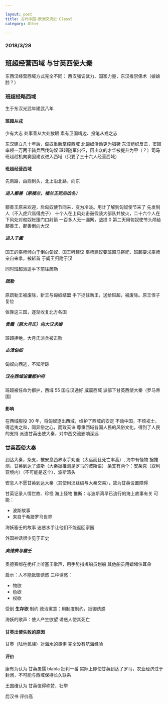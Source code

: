 ```yaml
---

layout: post
title: 古代中国-欧洲交流史 Class5
category: Other

---
```

### 2018/3/28
## 班超经营西域 与甘英西使大秦
东西汉经营西域方式完全不同：
西汉强调武力、国家力量，东汉推崇儒术（娘娘腔？）

### 班超经略西域
生于东汉光武年建武八年

#### 班超从戎
少有大志 处事善从大处放眼
素有卫国靖边、投笔从戎之志

东汉建立几十年后，匈奴重新掌控西域
北匈奴活动更为猖獗
东汉组织反击，窦固率领一万两千骑兵西伐匈奴
班超随军出征，因出众的才华被提升为甲（？）司马
班超趁机向窦固建议进入西域（只要了三十六人经营西域）

#### 班超经营西域
先南路，由西到头，北上沿北路，向东

##### 进入鄯善（原楼兰，楼兰王死后改名）
鄯善王原来欢迎，后匈奴使节同来，变为冷淡。用计了解到匈奴使节来了
先发制人（不入虎穴焉得虎子）
十个人在上风处击鼓假装大部队并放火，二十六个人在下风处对匈奴帐篷门口射箭
一百多人无一漏网，战损 0
第二天用匈奴使节头颅给鄯善王，鄯善倒向大汉

##### 进入于阗
国王的巫师倾向于倒向匈奴，国王听建议
巫师建议要班超马祭祀，班超要求巫师亲自来拿，被斩首
于阗王归附于汉

同时班超派遣手下前往疏勒

##### 疏勒
原疏勒王被废除，新王与匈奴结盟
手下捉住新王，送给班超，被废除。原王侄子复位

依靠这三国，逐渐收复北方各国


##### 贵霜（原大月氏）向大汉求婚
班超拒绝，大月氏派兵被击败

##### 击溃匈奴
匈奴向西逃，不知所踪

##### 汉在西域设置都护府
班超被任命为都护，西域 55 国与汉通好
威震西域
派部下甘英西使大秦（罗马帝国）

#### 影响
在西域服役 30 年，将匈奴逐出西域，维护了西域的安定
不动中国，不烦戎士，得远夷之和，同异俗之心，而致天诛
尊重西域各国人民的风俗文化，得到了人民的支持
派遣甘英出使大秦，对中西交流影响深远

### 甘英西使大秦
到达大秦，条支，被安息西界水手劝退（太远而且死亡率高）, 海中有怪物
据推测，甘英到达了波斯（大秦据推测是罗马的波斯语）
条支有两个：安条克（叙利亚境内）（不可能是这个）、波斯湾头

安息人不愿甘英到达大秦（其使用汉丝绸与大秦交易），故为甘英设置障碍

甘英记录人情世故、珍怪
海上怪物 推断：与波斯湾早已流行的海上故事有关
可能：
- 波斯故事
- 来自于希腊罗马世界

海妖塞壬的故事 迷惑水手让他们不能返回家园

外国神话很少见于正史

##### 奥德赛与塞壬
奥德赛绑在桅杆上听塞壬歌声，用手势指挥船员划船
其他船员用蜡堵住耳朵

启示：人不能抵御诱惑
三种诱惑：
- 物欲
- 色欲
- 权欲

受到 **生存欲** 制约
政治寓意：用制度制约，抵御诱惑

海妖的歌声：使人产生欲望 诱惑人使其死亡

#### 甘英出使失败的原因
甘英（陆地民族）对海水的畏惧
完全没有航海经验

#### 评价
康有为认为 甘英愚懦 blabla 批判一番
实际上即使甘英到达了罗马，农业经济过于封闭，不可能与西域保持长久联系

王国维认为 甘英值得称赞，壮举

后汉书 评价高
